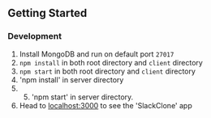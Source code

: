 ## Getting Started

### Development

1. Install MongoDB and run on default port `27017`
2. `npm install` in both root directory and `client` directory
3. `npm start` in both root directory and `client` directory
4. 'npm install' in server directory
5. 5. 'npm start' in server directory.
6. Head to [localhost:3000](http://localhost:3000) to see the 'SlackClone' app

